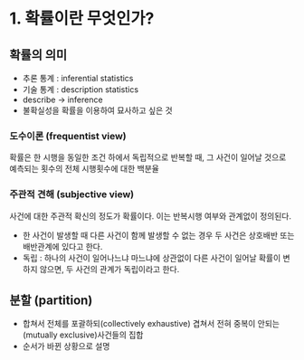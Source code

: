 # 1. 확률이란 무엇인가?

## 확률의 의미

- 추론 통계 : inferential statistics
- 기술 통계 : description statistics
- describe -> inference
- 불확실성을 확률을 이용하여 묘사하고 싶은 것

### 도수이론 (frequentist view)

확률은 한 시행을 동일한 조건 하에서 독립적으로 반복할 때, 그 사건이 일어날 것으로 예측되는 횟수의 전체 시행횟수에 대한 백분율

### 주관적 견해 (subjective view)

사건에 대한 주관적 확신의 정도가 확률이다. 이는 반복시행 여부와 관계없이 정의된다.

- 한 사건이 발생할 때 다른 사건이 함께 발생할 수 없는 경우 두 사건은 상호배반 또는 배반관계에 있다고 한다.
- 독립 : 하나의 사건이 일어나느냐 마느냐에 상관없이 다른 사건이 일어날 확률이 변하지 않으면, 두 사건의 관계가 독립이라고 한다.

## 분할 (partition)

- 합쳐서 전체를 포괄하되(collectively exhaustive) 겹쳐서 전혀 중복이 안되는 (mutually exclusive)사건들의 집합
- 순서가 바뀐 상황으로 설명
